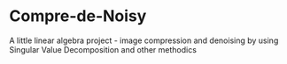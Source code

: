 # Compre-de-Noisy
A little linear algebra project - image compression and denoising by using Singular Value Decomposition and other methodics
